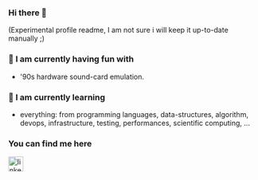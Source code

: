 ### Hi there 👋

(Experimental profile readme, I am not sure i will keep it up-to-date manually ;)

### 🔭 I am currently having fun with

- '90s hardware sound-card emulation.


### 🌱 I am currently learning

- everything: from programming languages, 
data-structures, algorithm, devops, infrastructure, testing, performances,
scientific computing, ...

### You can find me here

<a href="https://www.linkedin.com/in/raffaellobertini/"><img src="https://www.vectorlogo.zone/logos/linkedin/linkedin-icon.svg" width="30px" alt="linkedin"></a>

<!--
### Stats

![Raffaello's GitHub stats](https://github-readme-stats.vercel.app/api?username=raffaello&show_icons=true&theme=radical)


![Top Langs](https://github-readme-stats.vercel.app/api/top-langs/?username=Raffaello&layout=compact&langs_count=20&hide=html,ActionScript,XML&theme=radical)


### My latest projects

<a href="https://github.com/Raffaello/codestats-profile-readme">
  <img align="middle" src="https://github-readme-stats.vercel.app/api/pin/?username=Raffaello&repo=sdl2-sonic-drivers" alt="codestats-profile-readme" />
</a>

-->


<!-- 
![alt text](./BRS.jfif "BlueRedSky")
-->
<!--
**Raffaello/Raffaello** is a ✨ _special_ ✨ repository because its `README.md` (this file) appears on your GitHub profile.

Here are some ideas to get you started:

- 🔭 I’m currently working on ...
- 🌱 I’m currently learning ...
- 👯 I’m looking to collaborate on ...
- 🤔 I’m looking for help with ...
- 💬 Ask me about ...
- 📫 How to reach me: ...
- 😄 Pronouns: ...
- ⚡ Fun fact: ...
-->
